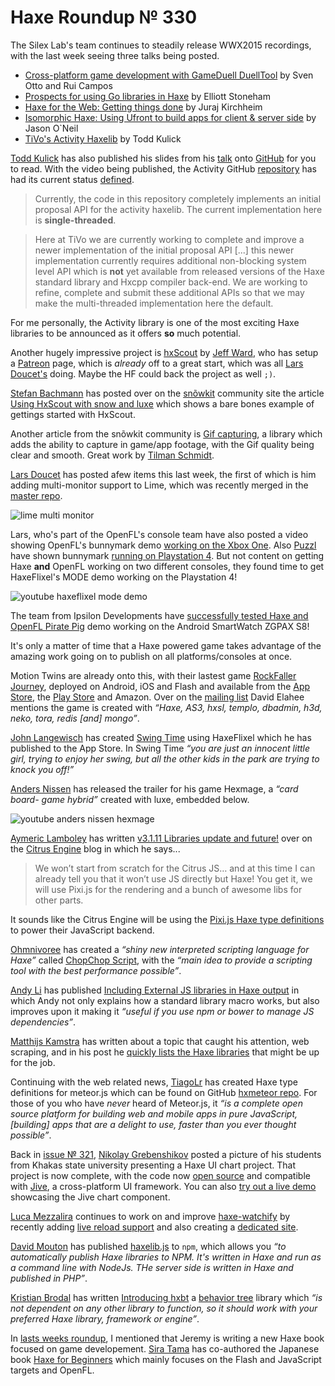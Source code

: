 [_template]: ../templates/roundup.html
[date]: / "2015-07-24 09:04:00"
[modified]: / "2015-07-24 09:04:00"
[published]: / "2015-07-24 09:04:00"
[“”]: a ""
# Haxe Roundup № 330

The Silex Lab's team continues to steadily release WWX2015 recordings, with the
last week seeing three talks being posted.

- [Cross-platform game development with GameDuell DuellTool][l1] by Sven Otto and Rui Campos
- [Prospects for using Go libraries in Haxe][l2] by Elliott Stoneham
- [Haxe for the Web: Getting things done][l3] by Juraj Kirchheim
- [Isomorphic Haxe: Using Ufront to build apps for client & server side][l4] by Jason O`Neil
- [TiVo's Activity Haxelib][l5] by Todd Kulick

[Todd Kulick][tw1] has also published his slides from his [talk][l5] onto [GitHub][l6]
for you to read. With the video being published, the Activity GitHub [repository][l7]
has had its current status [defined][l8].

> Currently, the code in this repository completely implements an initial 
proposal API for the activity haxelib. The current implementation here is 
**single-threaded**.

> Here at TiVo we are currently working to complete and improve a newer 
implementation of the initial proposal API [...] this 
newer implementation currently requires additional non-blocking system level 
API which is **not** yet available from released versions 
of the Haxe standard library and Hxcpp compiler back-end. We are working to 
refine, complete and submit these additional APIs so that we may make the 
multi-threaded implementation here the default.

For me personally, the Activity library is one of the most exciting Haxe libraries
to be announced as it offers **so** much potential.

Another hugely impressive project is [hxScout][l9] by [Jeff Ward][tw2], who has setup
a [Patreon][l10] page, which is _already_ off to a great start, which was all
[Lars Doucet's][tw3] doing. Maybe the HF could back the project as well `;)`.

[Stefan Bachmann][tw4] has posted over on the [snõwkit][l11] community site the
article [Using HxScout with snow and luxe][l12] which shows a bare bones example of
gettings started with HxScout.

Another article from the snõwkit community is [Gif capturing][l13], a library which
adds the ability to capture in game/app footage, with the Gif quality being clear
and smooth. Great work by [Tilman Schmidt][tw5].

[Lars Doucet][tw3] has posted afew items this last week, the first of which is
him adding multi-monitor support to Lime, which was recently merged in the 
[master repo][l14].

![lime multi monitor](/img/330/multi-monitor.png "Lars Doucet's (@larsiusprime) multi-monitor Lime API")

Lars, who's part of the OpenFL's console team have also posted a video
showing OpenFL's bunnymark demo [working on the Xbox One][l15]. Also [Puzzl][tw6] 
have shown bunnymark [running on Playstation 4][l15]. But not content on getting 
Haxe **and** OpenFL working on two different consoles, they found time to get
HaxeFlixel's MODE demo working on the Playstation 4!

![youtube haxeflixel mode demo](rnJ3qkwzcqw)

The team from Ipsilon Developments have [successfully tested Haxe and OpenFL
Pirate Pig][l16] demo working on the Android SmartWatch ZGPAX S8!

It's only a matter of time that a Haxe powered game takes advantage of the amazing
work going on to publish on all platforms/consoles at once. 

Motion Twins are already onto this, with their lastest game 
[RockFaller Journey][l17], deployed on Android, iOS and Flash and available from 
the [App Store][l18], the [Play Store][l19] and Amazon. Over on the [mailing list][l20]
David Elahee mentions the game is created with _“Haxe, AS3, hxsl, templo, 
dbadmin, h3d, neko, tora, redis [and] mongo”_.

[John Langewisch][tw8] has created [Swing Time][l21] using HaxeFlixel which he has
published to the App Store. In Swing Time _“you are just an innocent little girl, 
trying to enjoy her swing, but all the other kids in the park are trying to knock
you off!”_

[Anders Nissen][tw9] has released the trailer for his game Hexmage, a _“card board-
game hybrid”_ created with luxe, embedded below.

![youtube anders nissen hexmage](DcUyCC9s8Cc)

[Aymeric Lamboley][tw10] has written [v3.1.11 Libraries update and future!][l22]
over on the [Citrus Engine][tw11] blog in which he says...

> We won’t start from scratch for the Citrus JS… and at this time I can already 
tell you that it won’t use JS directly but Haxe! You get it, we will use Pixi.js 
for the rendering and a bunch of awesome libs for other parts.

It sounds like the Citrus Engine will be using the [Pixi.js Haxe type definitions][l23]
to power their JavaScript backend.

[Ohmnivoree][tw12] has created a _“shiny new interpreted scripting language for Haxe”_
called [ChopChop Script][l24], with the _“main idea to provide a scripting tool with
the best performance possible”_.

[Andy Li][tw13] has published [Including External JS libraries in Haxe output][l25]
in which Andy not only explains how a standard library macro works, but also improves
upon it making it _“useful if you use npm or bower to manage JS dependencies”_.

[Matthijs Kamstra][tw14] has written about a topic that caught his attention,
web scraping, and in his post he [quickly lists the Haxe libraries][l26] that might
be up for the job.

Continuing with the web related news, [TiagoLr][tw15] has created Haxe type definitions
for meteor.js which can be found on GitHub [hxmeteor repo][l27]. For those of you
who have _never_ heard of Meteor.js, it _“is a complete open source platform
for building web and mobile apps in pure JavaScript, [building] apps that are a 
delight to use, faster than you ever thought possible”_.

Back in [issue № 321][l28], [Nikolay Grebenshikov][tw16] posted a picture of
his students from Khakas state university presenting a Haxe UI chart project. 
That project is now complete, with the code now [open source][l30] and compatible with
[Jive][l29], a cross-platform UI framework. You can also [try out a live demo][l31]
showcasing the Jive chart component.

[Luca Mezzalira][tw17] continues to work on and improve [haxe-watchify][l32] by
recently adding [live reload support][l33] and also creating a [dedicated site][l34].

[David Mouton][tw18] has published [haxelib.js][l35] to `npm`, which
allows you _“to automatically publish Haxe libraries to NPM. It's written in 
Haxe and run as a command line with NodeJs. THe server side is written in 
Haxe and published in PHP”_.

[Kristian Brodal][tw19] has written [Introducing hxbt][l35] a [behavior tree][l36]
library which _“is not dependent on any other library to function, so it should 
work with your preferred Haxe library, framework or engine”_.

In [lasts weeks roundup][l37], I mentioned that Jeremy is writing a new Haxe book
focused on game developement. [Sira Tama][tw20] has co-authored the Japanese book
[Haxe for Beginners][l38] which mainly focuses on the Flash and JavaScript targets
and OpenFL.


[tw20]: https://twitter.com/dango_itimi "@dango_itimi"
[tw19]: https://twitter.com/KristianBrodal "@KristianBrodal"
[tw18]: https://twitter.com/damoebius "@damoebius"
[tw17]: https://twitter.com/lucamezzalira "@lucamezzalira"
[tw16]: https://twitter.com/grebenshikov_n "@grebenshikov_n"
[tw15]: https://twitter.com/prog4mr "@prog4mr"
[tw14]: https://twitter.com/MatthijsKamstra "@MatthijsKamstra"
[tw13]: https://twitter.com/andy_li "@andy_li"
[tw12]: https://twitter.com/4_AM_Games "@4_AM_Games"
[tw11]: https://twitter.com/citrusengine "@citrusengine"
[tw10]: https://twitter.com/aymericlamboley "@aymericlamboley"
[tw9]: https://twitter.com/andershnissen "@andershnissen"
[tw8]: https://twitter.com/jahndis "@jahndis"
[tw7]: https://twitter.com/ipsilondev "@ipsilondev"
[tw6]: https://twitter.com/PuzzlTweet "@PuzzlTweet"
[tw5]: https://twitter.com/KeyMaster_ "@KeyMaster_"
[tw4]: https://twitter.com/stbachmann "@stbachmann"
[tw3]: https://twitter.com/larsiusprime "@larsiusprime"
[tw2]: https://twitter.com/Jeff__Ward "@Jeff__Ward"
[tw1]: https://twitter.com/kulick "@kulick"

[l38]: http://www.dango-itimi.com/blog/archives/2015/001233.html "Haxe for Beginners"
[l37]: http://haxe.io/roundups/329/ "Haxe Roundup № 329"
[l36]: https://en.wikipedia.org/wiki/Behavior_Trees "Behavior Trees on Wikipedia"
[l35]: http://www.kristianbrodal.com/introducing-hxbt/ "Introducing hxbt"
[l34]: http://lucamezzalira.github.io/haxe-watchify/ "Haxe Watchify Homepage"
[l33]: https://github.com/lucamezzalira/haxe-watchify#live-reload "Haxe-Watchify Live Reload support on GitHub"
[l32]: https://github.com/lucamezzalira/haxe-watchify "Haxe-Watchify on GitHub"
[l31]: http://ngrebenshikov.github.io/jive-chart/ "Jive Chart Demo on GitHub"
[l30]: https://github.com/ngrebenshikov/jive-chart "Jive-Chart on GitHub"
[l29]: https://github.com/ngrebenshikov/jive "Jive on GitHub"
[l28]: http://haxe.io/roundups/321/ "Haxe Roundup № 321"
[l27]: https://github.com/ProG4mr/hxmeteor "HxMeteor on GitHub"
[l26]: http://www.matthijskamstra.nl/blog/2015/07/24/scraping-with-haxe/ "Scraping the web with Haxe"
[l25]: http://blog.onthewings.net/2015/07/22/including-external-js-lib-in-haxe-output/ "Including External JS Lib in Haxe Output"
[l24]: https://github.com/Ohmnivore/ChopChopScript "ChopChopScript on GitHub"
[l23]: https://github.com/pixijs/pixi-haxe "Pixi.js Haxe type definitions on GitHub"
[l22]: http://citrusengine.com/v3-1-11-libraries-update-and-future/ "v3.1.11 Libraries Update and Future!"
[l21]: https://itunes.apple.com/us/app/swing-time/id1015148201 "Swing Time on the App Store"
[l20]: https://groups.google.com/d/msg/haxelang/OmS3vvlLJ8c/vrMLX4he8OMJ "RockFaller Journey Annoucement | Haxe mailing list"
[l19]: https://play.google.com/store/apps/details?id=com.motiontwin.rockfaller&referrer=utm_source%3Dtwinoid%26utm_campaign%3Dpassive%26utm_medium%3DgameShortcuts%26utm_content%3Dfooter%2520google%2520play%2520button "RockFaller Journey on the Play Store"
[l18]: https://itunes.apple.com/en/app/id1004340128?mt=8 "RockFaller Journey on the App Store"
[l17]: http://rockfaller.com/en/home "RockFaller Journey"
[l16]: https://twitter.com/ipsilondev/status/626786204092993537 "Haxe and OpenFL on Android SmartWatch ZGPAX S8"
[l15]: https://www.youtube.com/watch?v=frFLEluqhA0 "Haxe and OpenFL Bunnymark on Playstation 4"
[l14]: https://www.youtube.com/watch?v=IPE7c3j7kTw "Haxe and OpenFL Bunnymark on XBox One"
[l14]: https://github.com/openfl/lime/pull/528 "Multi-monitor support in Lime"
[l13]: http://snowkit.org/2015/07/22/teaser-snow-luxe-gif-capture/ "Gif Capturing in Snow and Luxe"
[l12]: http://snowkit.org/2015/07/31/using-hxscout-with-snowluxe/ "Using HxScout with Snow and Luxe"
[l11]: http://snowkit.org/ "The Snõwkit Collective"
[l10]: https://www.patreon.com/hxscout?ty=h "HxScout on Patreon"
[l9]: http://hxscout.com/haxe.html "HxScout - Native profiling"
[l8]: https://github.com/TiVo/activity/blob/master/STATUS.md "Activity's current status"
[l7]: https://github.com/TiVo/activity "Activity on GitHub"
[l6]: https://github.com/TiVo/wwx2015 "Todd Kulick's WWX2015 Slides on Activity"
[l5]: http://www.silexlabs.org/tivo-activity-haxelib/ "TiVo Activity Haxelib"
[l4]: http://www.silexlabs.org/isomorphic-haxe-using-ufront-to-build-apps-that-work-client-side-or-server-side/ "Isomorphic Haxe: Using Ufront to build apps that work client side or server side"
[l3]: http://www.silexlabs.org/haxe-for-the-web-getting-things-done/ "Haxe for the Web: Getting things done"
[l2]: http://www.silexlabs.org/prospects-for-using-go-libraries-in-haxe/ "Prospects for using Go libraries in Haxe"
[l1]: http://www.silexlabs.org/cross-platform-game-development-with-the-gameduell-duelltool/ "Cross-platform game development with GameDuell DuellTool"